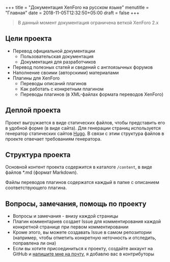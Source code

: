 +++
title = "Документация XenForo на русском языке"
menutitle = "Главная"
date = 2018-11-05T12:32:50+05:00
draft = false
+++

> В данный момент документация ограничена веткой XenForo 2.x

## Цели проекта

- Перевод официальной документации
  - Пользовательская документация
  - Документация для разработчиков
- Перевод полезных статей и сведений с англоязычных форумов
- Наполнение своими (авторскими) материалами
- Плагины для XenForo
  - Переводы описаний плагинов
  - Как работать с конкретным плагином
  - Переводы плагинов (в XML-файлах формата переводов XenForo)

## Деплой проекта

Проект выгружается в виде статических файлов, чтобы представить его в удобной форме (в виде сайта). Для генерации страниц используется генератор статических сайтов [Hugo](https://gohugo.io/). В связи с этим структура файлов в проекте отвечает требованиям генератора.

## Структура проекта

Основной контент проекта содержится в каталоге `/content`, в виде файлов *.md (формат Markdown).

Файлы переводов плагинов содержатся каждый в папке с описанием соответствующего плагина.

## Вопросы, замечания, помощь по проекту

- Вопросы и замечания - внизу каждой страницы
- Плагин комментариев создает Issue для комментирования каждой конкретной странице при первом комментировании
- Кроме этого, вы можете создавать Issue в самом репозитории (например, чтобы отметить конкретную неточность и отследить, поправлена ли она)
- Если вы хотите присоединиться к проекту, создайте аккаунт на GitHub и [напишите мне на почту](mailto:azamat.g@gmail.com), я добавлю вас в контрибуторы  


